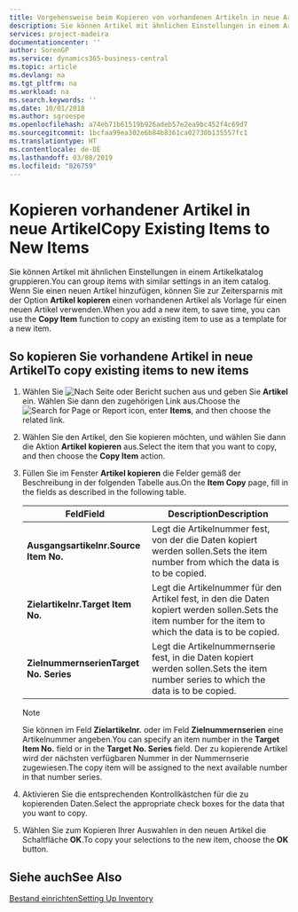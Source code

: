 ```yaml
---
title: Vorgehensweise beim Kopieren von vorhandenen Artikeln in neue Artikel
description: Sie können Artikel mit ähnlichen Einstellungen in einem Artikelkatalog gruppieren. Wenn Sie einen neuen Artikel hinzufügen, können Sie zur Zeitersparnis mit der Option Artikel kopieren einen vorhandenen Artikel als Vorlage für einen neuen Artikel verwenden.
services: project-madeira
documentationcenter: ''
author: SorenGP
ms.service: dynamics365-business-central
ms.topic: article
ms.devlang: na
ms.tgt_pltfrm: na
ms.workload: na
ms.search.keywords: ''
ms.date: 10/01/2018
ms.author: sgroespe
ms.openlocfilehash: a74eb71b61519b926adeb57e2ea9bc452f4c69d7
ms.sourcegitcommit: 1bcfaa99ea302e6b84b8361ca02730b135557fc1
ms.translationtype: HT
ms.contentlocale: de-DE
ms.lasthandoff: 03/08/2019
ms.locfileid: "826759"
---
```

# <a name="copy-existing-items-to-new-items"></a><span data-ttu-id="68d3a-104">Kopieren vorhandener Artikel in neue Artikel</span><span class="sxs-lookup"><span data-stu-id="68d3a-104">Copy Existing Items to New Items</span></span>
<span data-ttu-id="68d3a-105">Sie können Artikel mit ähnlichen Einstellungen in einem Artikelkatalog gruppieren.</span><span class="sxs-lookup"><span data-stu-id="68d3a-105">You can group items with similar settings in an item catalog.</span></span> <span data-ttu-id="68d3a-106">Wenn Sie einen neuen Artikel hinzufügen, können Sie zur Zeitersparnis mit der Option **Artikel kopieren** einen vorhandenen Artikel als Vorlage für einen neuen Artikel verwenden.</span><span class="sxs-lookup"><span data-stu-id="68d3a-106">When you add a new item, to save time, you can use the **Copy Item** function to copy an existing item to use as a template for a new item.</span></span>  

## <a name="to-copy-existing-items-to-new-items"></a><span data-ttu-id="68d3a-107">So kopieren Sie vorhandene Artikel in neue Artikel</span><span class="sxs-lookup"><span data-stu-id="68d3a-107">To copy existing items to new items</span></span>  

1.  <span data-ttu-id="68d3a-108">Wählen Sie ![Nach Seite oder Bericht suchen](../../media/ui-search/search_small.png "Symbol nach Seite oder Bericht suchen") aus und geben Sie **Artikel** ein. Wählen Sie dann den zugehörigen Link aus.</span><span class="sxs-lookup"><span data-stu-id="68d3a-108">Choose the ![Search for Page or Report](../../media/ui-search/search_small.png "Search for Page or Report icon") icon, enter **Items**, and then choose the related link.</span></span>  
2.  <span data-ttu-id="68d3a-109">Wählen Sie den Artikel, den Sie kopieren möchten, und wählen Sie dann die Aktion **Artikel kopieren** aus.</span><span class="sxs-lookup"><span data-stu-id="68d3a-109">Select the item that you want to copy, and then choose the **Copy Item** action.</span></span>  
3.  <span data-ttu-id="68d3a-110">Füllen Sie im Fenster **Artikel kopieren** die Felder gemäß der Beschreibung in der folgenden Tabelle aus.</span><span class="sxs-lookup"><span data-stu-id="68d3a-110">On the **Item Copy** page, fill in the fields as described in the following table.</span></span>  

    |<span data-ttu-id="68d3a-111">Feld</span><span class="sxs-lookup"><span data-stu-id="68d3a-111">Field</span></span>|<span data-ttu-id="68d3a-112">Description</span><span class="sxs-lookup"><span data-stu-id="68d3a-112">Description</span></span>|  
    |---------------------------------|---------------------------------------|  
    |<span data-ttu-id="68d3a-113">**Ausgangsartikelnr.**</span><span class="sxs-lookup"><span data-stu-id="68d3a-113">**Source Item No.**</span></span>|<span data-ttu-id="68d3a-114">Legt die Artikelnummer fest, von der die Daten kopiert werden sollen.</span><span class="sxs-lookup"><span data-stu-id="68d3a-114">Sets the item number from which the data is to be copied.</span></span>|  
    |<span data-ttu-id="68d3a-115">**Zielartikelnr.**</span><span class="sxs-lookup"><span data-stu-id="68d3a-115">**Target Item No.**</span></span>|<span data-ttu-id="68d3a-116">Legt die Artikelnummer für den Artikel fest, in den die Daten kopiert werden sollen.</span><span class="sxs-lookup"><span data-stu-id="68d3a-116">Sets the item number for the item to which the data is to be copied.</span></span>|  
    |<span data-ttu-id="68d3a-117">**Zielnummernserien**</span><span class="sxs-lookup"><span data-stu-id="68d3a-117">**Target No. Series**</span></span>|<span data-ttu-id="68d3a-118">Legt die Artikelnummernserie fest, in die Daten kopiert werden sollen.</span><span class="sxs-lookup"><span data-stu-id="68d3a-118">Sets the item number series to which the data is to be copied.</span></span>|  

    > [!NOTE]  
    >  <span data-ttu-id="68d3a-119">Sie können im Feld **Zielartikelnr.** oder im Feld **Zielnummernserien** eine Artikelnummer angeben.</span><span class="sxs-lookup"><span data-stu-id="68d3a-119">You can specify an item number in the **Target Item No.** field or in the **Target No. Series** field.</span></span> <span data-ttu-id="68d3a-120">Der zu kopierende Artikel wird der nächsten verfügbaren Nummer in der Nummernserie zugewiesen.</span><span class="sxs-lookup"><span data-stu-id="68d3a-120">The copy item will be assigned to the next available number in that number series.</span></span>  

4.  <span data-ttu-id="68d3a-121">Aktivieren Sie die entsprechenden Kontrollkästchen für die zu kopierenden Daten.</span><span class="sxs-lookup"><span data-stu-id="68d3a-121">Select the appropriate check boxes for the data that you want to copy.</span></span>  
5.  <span data-ttu-id="68d3a-122">Wählen Sie zum Kopieren Ihrer Auswahlen in den neuen Artikel die Schaltfläche **OK**.</span><span class="sxs-lookup"><span data-stu-id="68d3a-122">To copy your selections to the new item, choose the **OK** button.</span></span>  

## <a name="see-also"></a><span data-ttu-id="68d3a-123">Siehe auch</span><span class="sxs-lookup"><span data-stu-id="68d3a-123">See Also</span></span>  
[<span data-ttu-id="68d3a-124">Bestand einrichten</span><span class="sxs-lookup"><span data-stu-id="68d3a-124">Setting Up Inventory</span></span>](../../inventory-setup-inventory.md)
